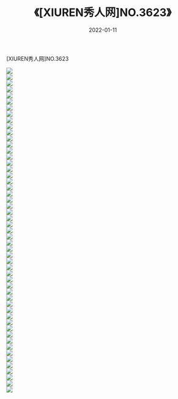 ﻿---
layout: post
title:  《[XIUREN秀人网]NO.3623》
date:   2022-01-11
img: http://img.660000.xyz/Sharelink/秀人网/秀人网第04部分/[XIUREN秀人网]NO.3623/000.jpg
categories: [美女, 清纯, 唯美]
---

[XIUREN秀人网]NO.3623

 ![](http://img.660000.xyz/Sharelink/秀人网/秀人网第04部分/[XIUREN秀人网]NO.3623/001.jpg) <br>![](http://img.660000.xyz/Sharelink/秀人网/秀人网第04部分/[XIUREN秀人网]NO.3623/002.jpg) <br>![](http://img.660000.xyz/Sharelink/秀人网/秀人网第04部分/[XIUREN秀人网]NO.3623/003.jpg) <br>![](http://img.660000.xyz/Sharelink/秀人网/秀人网第04部分/[XIUREN秀人网]NO.3623/004.jpg) <br>![](http://img.660000.xyz/Sharelink/秀人网/秀人网第04部分/[XIUREN秀人网]NO.3623/005.jpg) <br>![](http://img.660000.xyz/Sharelink/秀人网/秀人网第04部分/[XIUREN秀人网]NO.3623/006.jpg) <br>![](http://img.660000.xyz/Sharelink/秀人网/秀人网第04部分/[XIUREN秀人网]NO.3623/007.jpg) <br>![](http://img.660000.xyz/Sharelink/秀人网/秀人网第04部分/[XIUREN秀人网]NO.3623/008.jpg) <br>![](http://img.660000.xyz/Sharelink/秀人网/秀人网第04部分/[XIUREN秀人网]NO.3623/009.jpg) <br>![](http://img.660000.xyz/Sharelink/秀人网/秀人网第04部分/[XIUREN秀人网]NO.3623/010.jpg) <br>![](http://img.660000.xyz/Sharelink/秀人网/秀人网第04部分/[XIUREN秀人网]NO.3623/011.jpg) <br>![](http://img.660000.xyz/Sharelink/秀人网/秀人网第04部分/[XIUREN秀人网]NO.3623/012.jpg) <br>![](http://img.660000.xyz/Sharelink/秀人网/秀人网第04部分/[XIUREN秀人网]NO.3623/013.jpg) <br>![](http://img.660000.xyz/Sharelink/秀人网/秀人网第04部分/[XIUREN秀人网]NO.3623/014.jpg) <br>![](http://img.660000.xyz/Sharelink/秀人网/秀人网第04部分/[XIUREN秀人网]NO.3623/015.jpg) <br>![](http://img.660000.xyz/Sharelink/秀人网/秀人网第04部分/[XIUREN秀人网]NO.3623/016.jpg) <br>![](http://img.660000.xyz/Sharelink/秀人网/秀人网第04部分/[XIUREN秀人网]NO.3623/017.jpg) <br>![](http://img.660000.xyz/Sharelink/秀人网/秀人网第04部分/[XIUREN秀人网]NO.3623/018.jpg) <br>![](http://img.660000.xyz/Sharelink/秀人网/秀人网第04部分/[XIUREN秀人网]NO.3623/019.jpg) <br>![](http://img.660000.xyz/Sharelink/秀人网/秀人网第04部分/[XIUREN秀人网]NO.3623/020.jpg) <br>![](http://img.660000.xyz/Sharelink/秀人网/秀人网第04部分/[XIUREN秀人网]NO.3623/021.jpg) <br>![](http://img.660000.xyz/Sharelink/秀人网/秀人网第04部分/[XIUREN秀人网]NO.3623/022.jpg) <br>![](http://img.660000.xyz/Sharelink/秀人网/秀人网第04部分/[XIUREN秀人网]NO.3623/023.jpg) <br>![](http://img.660000.xyz/Sharelink/秀人网/秀人网第04部分/[XIUREN秀人网]NO.3623/024.jpg) <br>![](http://img.660000.xyz/Sharelink/秀人网/秀人网第04部分/[XIUREN秀人网]NO.3623/025.jpg) <br>![](http://img.660000.xyz/Sharelink/秀人网/秀人网第04部分/[XIUREN秀人网]NO.3623/026.jpg) <br>![](http://img.660000.xyz/Sharelink/秀人网/秀人网第04部分/[XIUREN秀人网]NO.3623/027.jpg) <br>![](http://img.660000.xyz/Sharelink/秀人网/秀人网第04部分/[XIUREN秀人网]NO.3623/028.jpg) <br>![](http://img.660000.xyz/Sharelink/秀人网/秀人网第04部分/[XIUREN秀人网]NO.3623/029.jpg) <br>![](http://img.660000.xyz/Sharelink/秀人网/秀人网第04部分/[XIUREN秀人网]NO.3623/030.jpg) <br>![](http://img.660000.xyz/Sharelink/秀人网/秀人网第04部分/[XIUREN秀人网]NO.3623/031.jpg) <br>![](http://img.660000.xyz/Sharelink/秀人网/秀人网第04部分/[XIUREN秀人网]NO.3623/032.jpg) <br>![](http://img.660000.xyz/Sharelink/秀人网/秀人网第04部分/[XIUREN秀人网]NO.3623/033.jpg) <br>![](http://img.660000.xyz/Sharelink/秀人网/秀人网第04部分/[XIUREN秀人网]NO.3623/034.jpg) <br>![](http://img.660000.xyz/Sharelink/秀人网/秀人网第04部分/[XIUREN秀人网]NO.3623/035.jpg) <br>![](http://img.660000.xyz/Sharelink/秀人网/秀人网第04部分/[XIUREN秀人网]NO.3623/036.jpg) <br>![](http://img.660000.xyz/Sharelink/秀人网/秀人网第04部分/[XIUREN秀人网]NO.3623/037.jpg) <br>![](http://img.660000.xyz/Sharelink/秀人网/秀人网第04部分/[XIUREN秀人网]NO.3623/038.jpg) <br>![](http://img.660000.xyz/Sharelink/秀人网/秀人网第04部分/[XIUREN秀人网]NO.3623/039.jpg) <br>![](http://img.660000.xyz/Sharelink/秀人网/秀人网第04部分/[XIUREN秀人网]NO.3623/040.jpg) <br>![](http://img.660000.xyz/Sharelink/秀人网/秀人网第04部分/[XIUREN秀人网]NO.3623/041.jpg) <br>![](http://img.660000.xyz/Sharelink/秀人网/秀人网第04部分/[XIUREN秀人网]NO.3623/042.jpg) <br>![](http://img.660000.xyz/Sharelink/秀人网/秀人网第04部分/[XIUREN秀人网]NO.3623/043.jpg) <br>![](http://img.660000.xyz/Sharelink/秀人网/秀人网第04部分/[XIUREN秀人网]NO.3623/044.jpg) <br>![](http://img.660000.xyz/Sharelink/秀人网/秀人网第04部分/[XIUREN秀人网]NO.3623/045.jpg) <br>![](http://img.660000.xyz/Sharelink/秀人网/秀人网第04部分/[XIUREN秀人网]NO.3623/046.jpg) <br>![](http://img.660000.xyz/Sharelink/秀人网/秀人网第04部分/[XIUREN秀人网]NO.3623/047.jpg) <br>![](http://img.660000.xyz/Sharelink/秀人网/秀人网第04部分/[XIUREN秀人网]NO.3623/048.jpg) <br>![](http://img.660000.xyz/Sharelink/秀人网/秀人网第04部分/[XIUREN秀人网]NO.3623/049.jpg) <br>![](http://img.660000.xyz/Sharelink/秀人网/秀人网第04部分/[XIUREN秀人网]NO.3623/050.jpg) <br>![](http://img.660000.xyz/Sharelink/秀人网/秀人网第04部分/[XIUREN秀人网]NO.3623/051.jpg) <br>![](http://img.660000.xyz/Sharelink/秀人网/秀人网第04部分/[XIUREN秀人网]NO.3623/052.jpg) <br>![](http://img.660000.xyz/Sharelink/秀人网/秀人网第04部分/[XIUREN秀人网]NO.3623/053.jpg) <br>